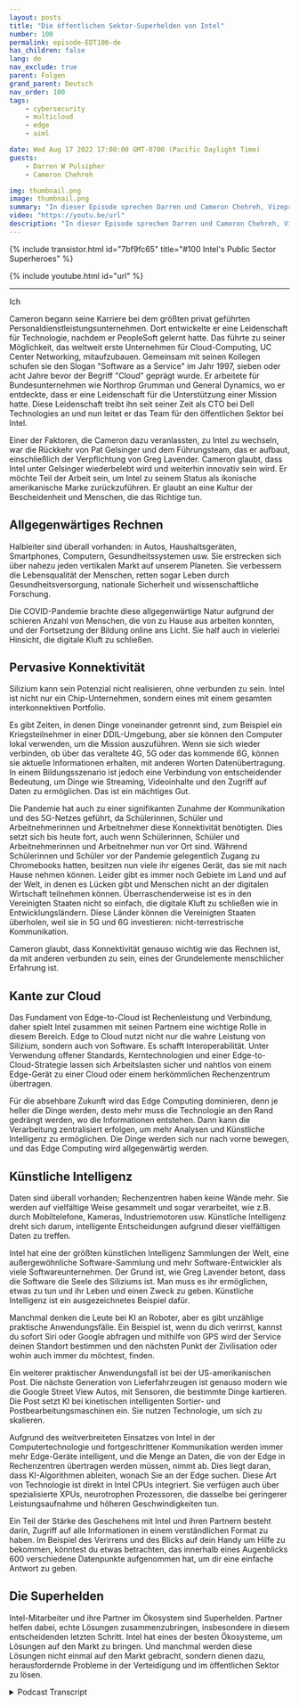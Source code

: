 ```yaml
---
layout: posts
title: "Die öffentlichen Sektor-Superhelden von Intel"
number: 100
permalink: episode-EDT100-de
has_children: false
lang: de
nav_exclude: true
parent: Folgen
grand_parent: Deutsch
nav_order: 100
tags:
    - cybersecurity
    - multicloud
    - edge
    - aiml

date: Wed Aug 17 2022 17:00:00 GMT-0700 (Pacific Daylight Time)
guests:
    - Darren W Pulsipher
    - Cameron Chehreh

img: thumbnail.png
image: thumbnail.png
summary: "In dieser Episode sprechen Darren und Cameron Chehreh, Vizepräsident und General Manager des öffentlichen Sektors bei Intel, über Intels Superkräfte: allgegenwärtiges Rechnen, universelle Konnektivität, Edge-to-Cloud und künstliche Intelligenz."
video: "https://youtu.be/url"
description: "In dieser Episode sprechen Darren und Cameron Chehreh, Vizepräsident und General Manager des öffentlichen Sektors bei Intel, über Intels Superkräfte: allgegenwärtiges Rechnen, universelle Konnektivität, Edge-to-Cloud und künstliche Intelligenz."
---
```


<div>
{% include transistor.html id="7bf9fc65" title="#100 Intel's Public Sector Superheroes" %}

{% include youtube.html id="url" %}
</div>

---

Ich

Cameron begann seine Karriere bei dem größten privat geführten Personaldienstleistungsunternehmen. Dort entwickelte er eine Leidenschaft für Technologie, nachdem er PeopleSoft gelernt hatte. Das führte zu seiner Möglichkeit, das weltweit erste Unternehmen für Cloud-Computing, UC Center Networking, mitaufzubauen. Gemeinsam mit seinen Kollegen schufen sie den Slogan "Software as a Service" im Jahr 1997, sieben oder acht Jahre bevor der Begriff "Cloud" geprägt wurde. Er arbeitete für Bundesunternehmen wie Northrop Grumman und General Dynamics, wo er entdeckte, dass er eine Leidenschaft für die Unterstützung einer Mission hatte. Diese Leidenschaft treibt ihn seit seiner Zeit als CTO bei Dell Technologies an und nun leitet er das Team für den öffentlichen Sektor bei Intel.

Einer der Faktoren, die Cameron dazu veranlassten, zu Intel zu wechseln, war die Rückkehr von Pat Gelsinger und dem Führungsteam, das er aufbaut, einschließlich der Verpflichtung von Greg Lavender. Cameron glaubt, dass Intel unter Gelsinger wiederbelebt wird und weiterhin innovativ sein wird. Er möchte Teil der Arbeit sein, um Intel zu seinem Status als ikonische amerikanische Marke zurückzuführen. Er glaubt an eine Kultur der Bescheidenheit und Menschen, die das Richtige tun.

## Allgegenwärtiges Rechnen

Halbleiter sind überall vorhanden: in Autos, Haushaltsgeräten, Smartphones, Computern, Gesundheitssystemen usw. Sie erstrecken sich über nahezu jeden vertikalen Markt auf unserem Planeten. Sie verbessern die Lebensqualität der Menschen, retten sogar Leben durch Gesundheitsversorgung, nationale Sicherheit und wissenschaftliche Forschung.

Die COVID-Pandemie brachte diese allgegenwärtige Natur aufgrund der schieren Anzahl von Menschen, die von zu Hause aus arbeiten konnten, und der Fortsetzung der Bildung online ans Licht. Sie half auch in vielerlei Hinsicht, die digitale Kluft zu schließen.

## Pervasive Konnektivität

Silizium kann sein Potenzial nicht realisieren, ohne verbunden zu sein. Intel ist nicht nur ein Chip-Unternehmen, sondern eines mit einem gesamten interkonnektiven Portfolio.

Es gibt Zeiten, in denen Dinge voneinander getrennt sind, zum Beispiel ein Kriegsteilnehmer in einer DDIL-Umgebung, aber sie können den Computer lokal verwenden, um die Mission auszuführen. Wenn sie sich wieder verbinden, ob über das veraltete 4G, 5G oder das kommende 6G, können sie aktuelle Informationen erhalten, mit anderen Worten Datenübertragung. In einem Bildungsszenario ist jedoch eine Verbindung von entscheidender Bedeutung, um Dinge wie Streaming, Videoinhalte und den Zugriff auf Daten zu ermöglichen. Das ist ein mächtiges Gut.

Die Pandemie hat auch zu einer signifikanten Zunahme der Kommunikation und des 5G-Netzes geführt, da Schülerinnen, Schüler und Arbeitnehmerinnen und Arbeitnehmer diese Konnektivität benötigten. Dies setzt sich bis heute fort, auch wenn Schülerinnen, Schüler und Arbeitnehmerinnen und Arbeitnehmer nun vor Ort sind. Während Schülerinnen und Schüler vor der Pandemie gelegentlich Zugang zu Chromebooks hatten, besitzen nun viele ihr eigenes Gerät, das sie mit nach Hause nehmen können. Leider gibt es immer noch Gebiete im Land und auf der Welt, in denen es Lücken gibt und Menschen nicht an der digitalen Wirtschaft teilnehmen können. Überraschenderweise ist es in den Vereinigten Staaten nicht so einfach, die digitale Kluft zu schließen wie in Entwicklungsländern. Diese Länder können die Vereinigten Staaten überholen, weil sie in 5G und 6G investieren: nicht-terrestrische Kommunikation.

Cameron glaubt, dass Konnektivität genauso wichtig wie das Rechnen ist, da mit anderen verbunden zu sein, eines der Grundelemente menschlicher Erfahrung ist.

## Kante zur Cloud

Das Fundament von Edge-to-Cloud ist Rechenleistung und Verbindung, daher spielt Intel zusammen mit seinen Partnern eine wichtige Rolle in diesem Bereich. Edge to Cloud nutzt nicht nur die wahre Leistung von Silizium, sondern auch von Software. Es schafft Interoperabilität. Unter Verwendung offener Standards, Kerntechnologien und einer Edge-to-Cloud-Strategie lassen sich Arbeitslasten sicher und nahtlos von einem Edge-Gerät zu einer Cloud oder einem herkömmlichen Rechenzentrum übertragen.

Für die absehbare Zukunft wird das Edge Computing dominieren, denn je heller die Dinge werden, desto mehr muss die Technologie an den Rand gedrängt werden, wo die Informationen entstehen. Dann kann die Verarbeitung zentralisiert erfolgen, um mehr Analysen und Künstliche Intelligenz zu ermöglichen. Die Dinge werden sich nur nach vorne bewegen, und das Edge Computing wird allgegenwärtig werden.

## Künstliche Intelligenz

Daten sind überall vorhanden; Rechenzentren haben keine Wände mehr. Sie werden auf vielfältige Weise gesammelt und sogar verarbeitet, wie z.B. durch Mobiltelefone, Kameras, Industriemotoren usw. Künstliche Intelligenz dreht sich darum, intelligente Entscheidungen aufgrund dieser vielfältigen Daten zu treffen.

Intel hat eine der größten künstlichen Intelligenz Sammlungen der Welt, eine außergewöhnliche Software-Sammlung und mehr Software-Entwickler als viele Softwareunternehmen. Der Grund ist, wie Greg Lavender betont, dass die Software die Seele des Siliziums ist. Man muss es ihr ermöglichen, etwas zu tun und ihr Leben und einen Zweck zu geben. Künstliche Intelligenz ist ein ausgezeichnetes Beispiel dafür.

Manchmal denken die Leute bei KI an Roboter, aber es gibt unzählige praktische Anwendungsfälle. Ein Beispiel ist, wenn du dich verirrst, kannst du sofort Siri oder Google abfragen und mithilfe von GPS wird der Service deinen Standort bestimmen und den nächsten Punkt der Zivilisation oder wohin auch immer du möchtest, finden.

Ein weiterer praktischer Anwendungsfall ist bei der US-amerikanischen Post. Die nächste Generation von Lieferfahrzeugen ist genauso modern wie die Google Street View Autos, mit Sensoren, die bestimmte Dinge kartieren. Die Post setzt KI bei kinetischen intelligenten Sortier- und Postbearbeitungsmaschinen ein. Sie nutzen Technologie, um sich zu skalieren.

Aufgrund des weitverbreiteten Einsatzes von Intel in der Computertechnologie und fortgeschrittener Kommunikation werden immer mehr Edge-Geräte intelligent, und die Menge an Daten, die von der Edge in Rechenzentren übertragen werden müssen, nimmt ab. Dies liegt daran, dass KI-Algorithmen ableiten, wonach Sie an der Edge suchen. Diese Art von Technologie ist direkt in Intel CPUs integriert. Sie verfügen auch über spezialisierte XPUs, neurotrophen Prozessoren, die dasselbe bei geringerer Leistungsaufnahme und höheren Geschwindigkeiten tun.

Ein Teil der Stärke des Geschehens mit Intel und ihren Partnern besteht darin, Zugriff auf alle Informationen in einem verständlichen Format zu haben. Im Beispiel des Verirrens und des Blicks auf dein Handy um Hilfe zu bekommen, könntest du etwas betrachten, das innerhalb eines Augenblicks 600 verschiedene Datenpunkte aufgenommen hat, um dir eine einfache Antwort zu geben.

## Die Superhelden

Intel-Mitarbeiter und ihre Partner im Ökosystem sind Superhelden. Partner helfen dabei, echte Lösungen zusammenzubringen, insbesondere in diesem entscheidenden letzten Schritt. Intel hat eines der besten Ökosysteme, um Lösungen auf den Markt zu bringen. Und manchmal werden diese Lösungen nicht einmal auf den Markt gebracht, sondern dienen dazu, herausfordernde Probleme in der Verteidigung und im öffentlichen Sektor zu lösen.



<details>
<summary> Podcast Transcript </summary>

<p></p>

</details>
